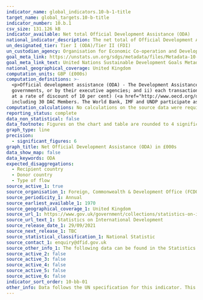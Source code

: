 ```yaml
---
indicator_name: global_indicators.10-b-1-title
target_name: global_targets.10-b-title
indicator_number: 10.b.1
csv_size: 131.126 kB
indicator_available: Net total Official Development Assistance (ODA)
national_indicator_description: The net total of Official Development Assistance from the United Kingdom around the world, by recipient country
un_designated_tier: Tier I (ODA)/Tier II (FDI)
un_custodian_agency: Organisation for Economic Co-operation and Development (OECD)
goal_meta_link: https://unstats.un.org/sdgs/metadata/files/Metadata-10-0B-01.pdf 
goal_meta_link_text: United Nations Sustainable Development Goals Metadata (PDF 202 KB)
national_geographical_coverage: United Kingdom
computation_units: GBP (£000s)
computation_definitions: >-
  <p>Official development assistance (ODA) - The Development Assistance Committee (DAC) defines ODA as “those flows to countries and territories on the DAC List of ODA Recipients and to multilateral institutions which are i) provided by official agencies, including state and local
  governments, or by their executive agencies; and ii) each transaction is administered with the promotion of the economic development and welfare of developing countries as its main objective; and is concessional in character and conveys a grant element of at least 25 per cent (calculated
  at a rate of discount of 10 per cent) (<a href="http://www.oecd.org/dac/stats/officialdevelopmentassistancedefinitionandcoverage.htm">ODA definition and coverage</a>).</p><p>Development Assistance Committee (DAC) - A unique international forum of many of the largest funders of aid,
  including 30 DAC Members. The World Bank, IMF and UNDP participate as observers.</p>
computation_calculations: No calculations on the source data were required.
reporting_status: complete
data_non_statistical: false
data_footnote: Figures on the chart and table are rounded to 4 significant figures up to 2008, and to 6 significant figure from then on. Unrounded figures are available in the download table.
graph_type: line
precision:
  - significant_figures: 6
graph_title: Net Official Development Assistance (ODA) in £000s
data_show_map: false
data_keywords: ODA
expected_disaggregations:
  - Recipient country
  - Donor country
  - Type of flow
source_active_1: true
source_organisation_1: Foreign, Commonwealth & Development Office (FCDO)
source_periodicity_1: Annual
source_earliest_available_1: 1970
source_geographical_coverage_1: United Kingdom
source_url_1: https://www.gov.uk/government/collections/statistics-on-international-development
source_url_text_1: Statistics on International Development
source_release_date_1: 29/09/2021
source_next_release_1: TBC
source_statistical_classification_1: National Statistic
source_contact_1: enquiry@dfid.gov.uk
source_other_info_1: The following data can be found in the Statistics on International Development - Final UK Aid Spend 2020 publication - Table C1. UK Net ODA 1970-2020 (£ millions) and Data underlying the SID tables ('Additional tables - Statistics on International Development final UK aid spend 2020).
source_active_2: false
source_active_3: false
source_active_4: false
source_active_5: false
source_active_6: false
indicator_sort_order: 10-bb-01
other_info: Data follows the UN specification for this indicator. This indicator has been identified in collaboration with topic experts.
---
```

